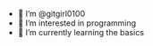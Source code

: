 - 👋 I’m @gitgirl0100
- 👀 I’m interested in programming
- 🌱 I’m currently learning the basics 

<!---
gitgirl0100/gitgirl0100 is a ✨ special ✨ repository because its `README.md` (this file) appears on your GitHub profile.
You can click the Preview link to take a look at your changes.
--->

